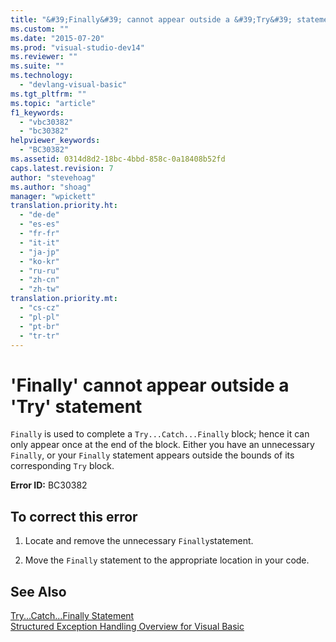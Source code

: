 ```yaml
---
title: "&#39;Finally&#39; cannot appear outside a &#39;Try&#39; statement | Microsoft Docs"
ms.custom: ""
ms.date: "2015-07-20"
ms.prod: "visual-studio-dev14"
ms.reviewer: ""
ms.suite: ""
ms.technology: 
  - "devlang-visual-basic"
ms.tgt_pltfrm: ""
ms.topic: "article"
f1_keywords: 
  - "vbc30382"
  - "bc30382"
helpviewer_keywords: 
  - "BC30382"
ms.assetid: 0314d8d2-18bc-4bbd-858c-0a18408b52fd
caps.latest.revision: 7
author: "stevehoag"
ms.author: "shoag"
manager: "wpickett"
translation.priority.ht: 
  - "de-de"
  - "es-es"
  - "fr-fr"
  - "it-it"
  - "ja-jp"
  - "ko-kr"
  - "ru-ru"
  - "zh-cn"
  - "zh-tw"
translation.priority.mt: 
  - "cs-cz"
  - "pl-pl"
  - "pt-br"
  - "tr-tr"
---
```

# &#39;Finally&#39; cannot appear outside a &#39;Try&#39; statement
`Finally` is used to complete a `Try...Catch...Finally` block; hence it can only appear once at the end of the block. Either you have an unnecessary `Finally`, or your `Finally` statement appears outside the bounds of its corresponding `Try` block.  
  
 **Error ID:** BC30382  
  
## To correct this error  
  
1.  Locate and remove the unnecessary `Finally`statement.  
  
2.  Move the `Finally` statement to the appropriate location in your code.  
  
## See Also  
 [Try...Catch...Finally Statement](../../visual-basic/language-reference/statements/try-catch-finally-statement.md)   
 [Structured Exception Handling Overview for Visual Basic](http://msdn.microsoft.com/en-us/bb81af80-a735-4873-9711-6151a48e418a)